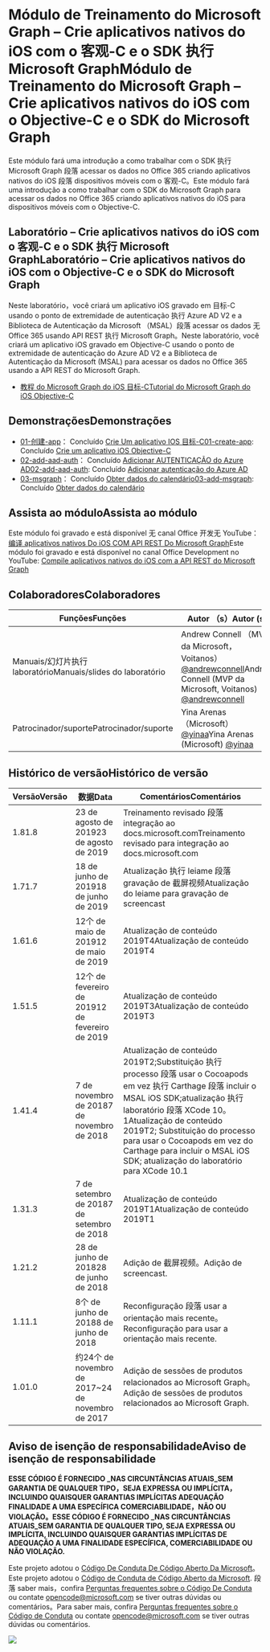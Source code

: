 # <a name="mdulo-de-treinamento-do-microsoft-graph--crie-aplicativos-nativos-do-ios-com-o-objective-c-e-o-sdk-do-microsoft-graph"></a><span data-ttu-id="64192-101">Módulo de Treinamento do Microsoft Graph – Crie aplicativos nativos do iOS com o 客观-C e o SDK 执行 Microsoft Graph</span><span class="sxs-lookup"><span data-stu-id="64192-101">Módulo de Treinamento do Microsoft Graph – Crie aplicativos nativos do iOS com o Objective-C e o SDK do Microsoft Graph</span></span>

<span data-ttu-id="64192-102">Este módulo fará uma introdução a como trabalhar com o SDK 执行 Microsoft Graph 段落 acessar os dados no Office 365 criando aplicativos nativos do iOS 段落 dispositivos móveis com o 客观-C。</span><span class="sxs-lookup"><span data-stu-id="64192-102">Este módulo fará uma introdução a como trabalhar com o SDK do Microsoft Graph para acessar os dados no Office 365 criando aplicativos nativos do iOS para dispositivos móveis com o Objective-C.</span></span>

## <a name="laboratrio--crie-aplicativos-nativos-do-ios-com-o-objective-c-e-o-sdk-do-microsoft-graph"></a><span data-ttu-id="64192-103">Laboratório – Crie aplicativos nativos do iOS com o 客观-C e o SDK 执行 Microsoft Graph</span><span class="sxs-lookup"><span data-stu-id="64192-103">Laboratório – Crie aplicativos nativos do iOS com o Objective-C e o SDK do Microsoft Graph</span></span>

<span data-ttu-id="64192-104">Neste laboratório，você criará um aplicativo iOS gravado em 目标-C usando o ponto de extremidade de autenticação 执行 Azure AD V2 e a Biblioteca de Autenticação da Microsoft （MSAL）段落 acessar os dados 无 Office 365 usando API REST 执行 Microsoft Graph。</span><span class="sxs-lookup"><span data-stu-id="64192-104">Neste laboratório, você criará um aplicativo iOS gravado em Objective-C usando o ponto de extremidade de autenticação do Azure AD V2 e a Biblioteca de Autenticação da Microsoft (MSAL) para acessar os dados no Office 365 usando a API REST do Microsoft Graph.</span></span>

- [<span data-ttu-id="64192-105">教程 do Microsoft Graph do iOS 目标-C</span><span class="sxs-lookup"><span data-stu-id="64192-105">Tutorial do Microsoft Graph do iOS Objective-C</span></span>](https://docs.microsoft.com/graph/tutorials/ios-objectivec)

## <a name="demonstraes"></a><span data-ttu-id="64192-106">Demonstrações</span><span class="sxs-lookup"><span data-stu-id="64192-106">Demonstrações</span></span>

- <span data-ttu-id="64192-107">[01-创建-app](demos/01-create-app)： Concluído [Crie Um aplicativo IOS 目标-C](https://docs.microsoft.com/graph/tutorials/ios-objectivec?tutorial-step=1)</span><span class="sxs-lookup"><span data-stu-id="64192-107">[01-create-app](demos/01-create-app): Concluído [Crie um aplicativo iOS Objective-C](https://docs.microsoft.com/graph/tutorials/ios-objectivec?tutorial-step=1)</span></span>
- <span data-ttu-id="64192-108">[02-add-aad-auth](demos/02-add-aad-auth)： Concluído [Adicionar AUTENTICAÇÃO do Azure AD](https://docs.microsoft.com/graph/tutorials/ios-objectivec?tutorial-step=3)</span><span class="sxs-lookup"><span data-stu-id="64192-108">[02-add-aad-auth](demos/02-add-aad-auth): Concluído [Adicionar autenticação do Azure AD](https://docs.microsoft.com/graph/tutorials/ios-objectivec?tutorial-step=3)</span></span>
- <span data-ttu-id="64192-109">[03-msgraph](demos/03-add-msgraph)： Concluído [Obter dados do calendário](https://docs.microsoft.com/graph/tutorials/ios-objectivec?tutorial-step=4)</span><span class="sxs-lookup"><span data-stu-id="64192-109">[03-add-msgraph](demos/03-add-msgraph): Concluído [Obter dados do calendário](https://docs.microsoft.com/graph/tutorials/ios-objectivec?tutorial-step=4)</span></span>

## <a name="assista-ao-mdulo"></a><span data-ttu-id="64192-110">Assista ao módulo</span><span class="sxs-lookup"><span data-stu-id="64192-110">Assista ao módulo</span></span>

<span data-ttu-id="64192-111">Este módulo foi gravado e está disponível 无 canal Office 开发无 YouTube：[编译 aplicativos nativos Do iOS COM API REST Do Microsoft Graph](https://youtu.be/Gg8Qy1Dqyzw)</span><span class="sxs-lookup"><span data-stu-id="64192-111">Este módulo foi gravado e está disponível no canal Office Development no YouTube: [Compile aplicativos nativos do iOS com a API REST do Microsoft Graph](https://youtu.be/Gg8Qy1Dqyzw)</span></span>

## <a name="colaboradores"></a><span data-ttu-id="64192-112">Colaboradores</span><span class="sxs-lookup"><span data-stu-id="64192-112">Colaboradores</span></span>

| <span data-ttu-id="64192-113">Funções</span><span class="sxs-lookup"><span data-stu-id="64192-113">Funções</span></span> | <span data-ttu-id="64192-114">Autor （s）</span><span class="sxs-lookup"><span data-stu-id="64192-114">Autor (s)</span></span> |
| -------------------- | ------------------------------------------------------------------------------------- |
| <span data-ttu-id="64192-115">Manuais/幻灯片执行 laboratório</span><span class="sxs-lookup"><span data-stu-id="64192-115">Manuais/slides do laboratório</span></span> | <span data-ttu-id="64192-116">Andrew Connell （MVP da Microsoft，Voitanos） [@andrewconnell](//github.com/andrewconnell)</span><span class="sxs-lookup"><span data-stu-id="64192-116">Andrew Connell (MVP da Microsoft, Voitanos) [@andrewconnell](//github.com/andrewconnell)</span></span> |
| <span data-ttu-id="64192-117">Patrocinador/suporte</span><span class="sxs-lookup"><span data-stu-id="64192-117">Patrocinador/suporte</span></span> | <span data-ttu-id="64192-118">Yina Arenas （Microsoft） [@yinaa](//github.com/yinaa)</span><span class="sxs-lookup"><span data-stu-id="64192-118">Yina Arenas (Microsoft) [@yinaa](//github.com/yinaa)</span></span> |

## <a name="histrico-de-verso"></a><span data-ttu-id="64192-119">Histórico de versão</span><span class="sxs-lookup"><span data-stu-id="64192-119">Histórico de versão</span></span>

| <span data-ttu-id="64192-120">Versão</span><span class="sxs-lookup"><span data-stu-id="64192-120">Versão</span></span> | <span data-ttu-id="64192-121">数据</span><span class="sxs-lookup"><span data-stu-id="64192-121">Data</span></span> | <span data-ttu-id="64192-122">Comentários</span><span class="sxs-lookup"><span data-stu-id="64192-122">Comentários</span></span> |
| ------- | ------------------ | ------------------------------------------------------------------------------------------------------------------------------------ |
| <span data-ttu-id="64192-123">1.8</span><span class="sxs-lookup"><span data-stu-id="64192-123">1.8</span></span> | <span data-ttu-id="64192-124">23 de agosto de 2019</span><span class="sxs-lookup"><span data-stu-id="64192-124">23 de agosto de 2019</span></span> | <span data-ttu-id="64192-125">Treinamento revisado 段落 integração ao docs.microsoft.com</span><span class="sxs-lookup"><span data-stu-id="64192-125">Treinamento revisado para integração ao docs.microsoft.com</span></span> |
| <span data-ttu-id="64192-126">1.7</span><span class="sxs-lookup"><span data-stu-id="64192-126">1.7</span></span> | <span data-ttu-id="64192-127">18 de junho de 2019</span><span class="sxs-lookup"><span data-stu-id="64192-127">18 de junho de 2019</span></span> | <span data-ttu-id="64192-128">Atualização 执行 leiame 段落 gravação de 截屏视频</span><span class="sxs-lookup"><span data-stu-id="64192-128">Atualização do leiame para gravação de screencast</span></span> |
| <span data-ttu-id="64192-129">1.6</span><span class="sxs-lookup"><span data-stu-id="64192-129">1.6</span></span> | <span data-ttu-id="64192-130">12个 de maio de 2019</span><span class="sxs-lookup"><span data-stu-id="64192-130">12 de maio de 2019</span></span> | <span data-ttu-id="64192-131">Atualização de conteúdo 2019T4</span><span class="sxs-lookup"><span data-stu-id="64192-131">Atualização de conteúdo 2019T4</span></span> |
| <span data-ttu-id="64192-132">1.5</span><span class="sxs-lookup"><span data-stu-id="64192-132">1.5</span></span> | <span data-ttu-id="64192-133">12个 de fevereiro de 2019</span><span class="sxs-lookup"><span data-stu-id="64192-133">12 de fevereiro de 2019</span></span> | <span data-ttu-id="64192-134">Atualização de conteúdo 2019T3</span><span class="sxs-lookup"><span data-stu-id="64192-134">Atualização de conteúdo 2019T3</span></span> |
| <span data-ttu-id="64192-135">1.4</span><span class="sxs-lookup"><span data-stu-id="64192-135">1.4</span></span> | <span data-ttu-id="64192-136">7 de novembro de 2018</span><span class="sxs-lookup"><span data-stu-id="64192-136">7 de novembro de 2018</span></span> | <span data-ttu-id="64192-137">Atualização de conteúdo 2019T2;Substituição 执行 processo 段落 usar o Cocoapods em vez 执行 Carthage 段落 incluir o MSAL iOS SDK;atualização 执行 laboratório 段落 XCode 10。1</span><span class="sxs-lookup"><span data-stu-id="64192-137">Atualização de conteúdo 2019T2; Substituição do processo para usar o Cocoapods em vez do Carthage para incluir o MSAL iOS SDK; atualização do laboratório para XCode 10.1</span></span> |
| <span data-ttu-id="64192-138">1.3</span><span class="sxs-lookup"><span data-stu-id="64192-138">1.3</span></span> | <span data-ttu-id="64192-139">7 de setembro de 2018</span><span class="sxs-lookup"><span data-stu-id="64192-139">7 de setembro de 2018</span></span> | <span data-ttu-id="64192-140">Atualização de conteúdo 2019T1</span><span class="sxs-lookup"><span data-stu-id="64192-140">Atualização de conteúdo 2019T1</span></span> |
| <span data-ttu-id="64192-141">1.2</span><span class="sxs-lookup"><span data-stu-id="64192-141">1.2</span></span> | <span data-ttu-id="64192-142">28 de junho de 2018</span><span class="sxs-lookup"><span data-stu-id="64192-142">28 de junho de 2018</span></span> | <span data-ttu-id="64192-143">Adição de 截屏视频。</span><span class="sxs-lookup"><span data-stu-id="64192-143">Adição de screencast.</span></span> |
| <span data-ttu-id="64192-144">1.1</span><span class="sxs-lookup"><span data-stu-id="64192-144">1.1</span></span> | <span data-ttu-id="64192-145">8个 de junho de 2018</span><span class="sxs-lookup"><span data-stu-id="64192-145">8 de junho de 2018</span></span> | <span data-ttu-id="64192-146">Reconfiguração 段落 usar a orientação mais recente。</span><span class="sxs-lookup"><span data-stu-id="64192-146">Reconfiguração para usar a orientação mais recente.</span></span> |
| <span data-ttu-id="64192-147">1.0</span><span class="sxs-lookup"><span data-stu-id="64192-147">1.0</span></span> | <span data-ttu-id="64192-148">约24个 de novembro de 2017</span><span class="sxs-lookup"><span data-stu-id="64192-148">~24 de novembro de 2017</span></span> | <span data-ttu-id="64192-149">Adição de sessões de produtos relacionados ao Microsoft Graph。</span><span class="sxs-lookup"><span data-stu-id="64192-149">Adição de sessões de produtos relacionados ao Microsoft Graph.</span></span> |

## <a name="aviso-de-iseno-de-responsabilidade"></a><span data-ttu-id="64192-150">Aviso de isenção de responsabilidade</span><span class="sxs-lookup"><span data-stu-id="64192-150">Aviso de isenção de responsabilidade</span></span>

<span data-ttu-id="64192-151">**ESSE CÓDIGO É FORNECIDO _NAS CIRCUNTÂNCIAS ATUAIS_SEM GARANTIA DE QUALQUER TIPO，SEJA EXPRESSA OU IMPLÍCITA，INCLUINDO QUAISQUER GARANTIAS IMPLÍCITAS ADEQUAÇÃO FINALIDADE A UMA ESPECÍFICA COMERCIABILIDADE，NÃO OU VIOLAÇÃO。**</span><span class="sxs-lookup"><span data-stu-id="64192-151">**ESSE CÓDIGO É FORNECIDO _NAS CIRCUNTÂNCIAS ATUAIS_SEM GARANTIA DE QUALQUER TIPO, SEJA EXPRESSA OU IMPLÍCITA, INCLUINDO QUAISQUER GARANTIAS IMPLÍCITAS DE ADEQUAÇÃO A UMA FINALIDADE ESPECÍFICA, COMERCIABILIDADE OU NÃO VIOLAÇÃO.**</span></span>

<span data-ttu-id="64192-152">Este projeto adotou o [Código De Conduta De Código Aberto Da Microsoft](https://opensource.microsoft.com/codeofconduct/)。</span><span class="sxs-lookup"><span data-stu-id="64192-152">Este projeto adotou o [Código de Conduta de Código Aberto da Microsoft](https://opensource.microsoft.com/codeofconduct/).</span></span>  <span data-ttu-id="64192-153">段落 saber mais，confira [Perguntas frequentes sobre o Código De Conduta](https://opensource.microsoft.com/codeofconduct/faq/) ou contate [opencode@microsoft.com](mailto:opencode@microsoft.com) se tiver outras dúvidas ou comentários。</span><span class="sxs-lookup"><span data-stu-id="64192-153">Para saber mais, confira [Perguntas frequentes sobre o Código de Conduta](https://opensource.microsoft.com/codeofconduct/faq/) ou contate [opencode@microsoft.com](mailto:opencode@microsoft.com) se tiver outras dúvidas ou comentários.</span></span>

<img src="https://telemetry.sharepointpnp.com/msgraph-training-ios-objectivec" />

